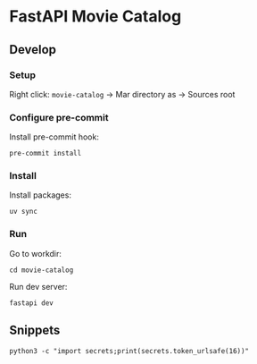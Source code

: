 # FastAPI Movie Catalog

## Develop

### Setup

Right click: `movie-catalog` -> Mar directory as -> Sources root

### Configure pre-commit

Install pre-commit hook:
```shell
pre-commit install
```

### Install

Install packages:
```shell
uv sync
````

### Run

Go to workdir:
```shell
cd movie-catalog
```

Run dev server:
```shell
fastapi dev
```

## Snippets

```shell
python3 -c "import secrets;print(secrets.token_urlsafe(16))"
```

